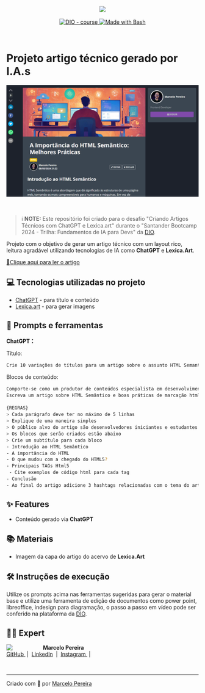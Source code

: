 <p align="center">
    <img width="100" src=".github/assets/banner.png">
</p>


<p align="center">
  <a href="https://dio.me/"><img src="https://img.shields.io/badge/DIO-Course-28DA77?logo=youtube" alt="DIO - course">
  </a>
  <a href="https://www.gnu.org/software/bash/" title="Go to Bash homepage"><img src="https://img.shields.io/badge/Prompt-Project-blue?logo=gnu-bash&amp;logoColor=white" alt="Made with Bash">
  </a>
</p>

<br>

# Projeto artigo técnico gerado por I.A.s

<p align="center">
  <img 
    src=".github/assets/preview.png"
    width="auto"  
  />
</p>

<br>

> ℹ️ **NOTE:** Este repositório foi criado para o desafio "Criando Artigos Técnicos com ChatGPT e Lexica.art" durante o "Santander Bootcamp 2024 - Trilha: Fundamentos de IA para Devs" da [DIO](https://dio.me).

Projeto com o objetivo de gerar um artigo técnico com um layout rico, leitura agradável utilizando tecnologias de IA como **ChatGPT** e **Lexica.Art**.

<a href="https://web.dio.me/articles/a-importancia-do-html-semantico-melhores-praticas?back=%2Farticles&page=1&order=oldest" title="Clique para ler o artigo"> 📕Clique aqui para ler o artigo</a>

## 💻 Tecnologias utilizadas no projeto

- [ChatGPT](https://chat.openai.com/) - para título e conteúdo
- [Lexica.art](https://lexica.art/) - para gerar imagens

## 📄 Prompts e ferramentas


**ChatGPT：**

Título:

```cmd
Crie 10 variações de títulos para um artigo sobre o assunto HTML Semantico e boas práticas
```

Blocos de conteúdo:

```bash
Comporte-se como um produtor de conteúdos especialista em desenvolvimento front-end.
Escreva um artigo sobre HTML Semântico e boas práticas de marcação html respeitando as regras abaixo.

{REGRAS}
> Cada parágrafo deve ter no máximo de 5 linhas
> Explique de uma maneira simples
> O público alvo do artigo são desenvolvedores iniciantes e estudantes
> Os blocos que serão criados estão abaixo
> Crie um subtítulo para cada bloco
- Introdução ao HTML Semântico
- A importância do HTML
- O que mudou com a chegado do HTML5?
- Principais TAGs Html5
 - Cite exemplos de código html para cada tag
- Conclusão
- Ao final do artigo adicione 3 hashtags relacionadas com o tema do artigo
```



## ✨ Features

- Conteúdo gerado via **ChatGPT**

## 📚 Materiais

- Imagem da capa do artigo do acervo de **Lexica.Art**

## 🛠️ Instruções de execução

Utilize os prompts acima nas ferramentas sugeridas para gerar o material base e utilize uma ferramenta de edição de documentos como power point, libreoffice, indesign para diagramação, o passo a passo em vídeo pode ser conferido na plataforma da [DIO](https://dio.me).

## 👨‍💻 Expert

<p>
    <img 
      align="left" 
      width=80 
      src="https://avatars.githubusercontent.com/u/3664022?v=4"
      style="margin-right: 16px;"
    />
    <strong>Marcelo Pereira</strong>
    <br>
    <a href="https://github.com/marcelopoars" target="_blank">
        GitHub
    </a>
    &nbsp;|&nbsp;
    <a href="https://linkedin.com/in/marcelopoars" target="_blank">LinkedIn</a>
    &nbsp;|&nbsp;
    <a href="https://instagram.com/dicadonerd" target="_blank">
        Instagram
    </a>
    &nbsp;|&nbsp;
<p>

<br>

---

Criado com 💜 por [Marcelo Pereira](https://github.com/marcelopoars)